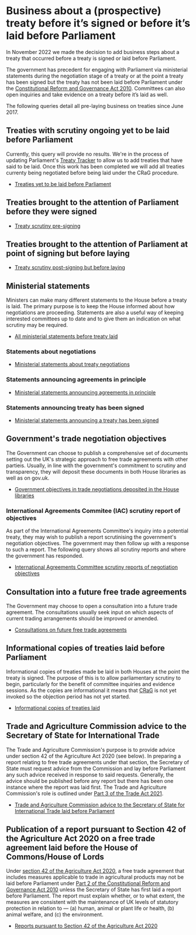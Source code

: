 # Business about a (prospective) treaty before it’s signed or before it’s laid before Parliament

In November 2022 we made the decision to add business steps about a treaty that occurred before a treaty is signed or laid before Parliament.

The government has precedent for engaging with Parliament via ministerial statements during the negotiation stage of a treaty or at the point a treaty has been signed but the treaty has not been laid before Parliament under the [Constitutional Reform and Governance Act 2010](https://www.legislation.gov.uk/ukpga/2010/25/part/2). Committees can also open inquiries and take evidence on a treaty before it’s laid as well.

The following queries detail all pre-laying business on treaties since June 2017.

## Treaties with scrutiny ongoing yet to be laid before Parliament

Currently, this query will provide no results. We're in the process of updating Parliament's [Treaty Tracker](https://treaties.parliament.uk/) to allow us to add treaties that have said to be laid. Once this work has been completed we will add all treaties currenty being negotiated before being laid under the CRaG procedure. 

* [Treaties yet to be laid before Parliament](https://api.parliament.uk/s/1d94b67b)

## Treaties brought to the attention of Parliament before they were signed

* [Treaty scrutiny pre-signing](https://api.parliament.uk/s/ede69724)

## Treaties brought to the attention of Parliament at point of signing but before laying

* [Treaty scrutiny post-signing but before laying](https://api.parliament.uk/s/f8508180)

## Ministerial statements

Ministers can make many different statements to the House before a treaty is laid. The primary purpose is to keep the House informed about how negotiations are proceeding. Statements are also a useful way of keeping interested committees up to date and to give them an indication on what scrutiny may be required.  

* [All ministerial statements before treaty laid](https://api.parliament.uk/s/00324b20)

### Statements about negotiations

* [Ministerial statements about treaty negotiations](https://api.parliament.uk/s/2eb7fd6c)

### Statements announcing agreements in principle

* [Ministerial statements announcing agreements in principle](https://api.parliament.uk/s/737a347f)

### Statements announcing treaty has been signed

* [Ministerial statements announcing a treaty has been signed](https://api.parliament.uk/s/2310e2c2)

## Government's trade negotiation objectives

The Government can choose to publish a comprehensive set of documents setting out the UK's strategic approach to free trade agreements with other partieis. Usually, in line with the government's commitment to scrutiny and transparency, they will deposit these documents in both House libraries as well as on gov.uk.

* [Government objectives in trade negotiations deposited in the House libraries](https://api.parliament.uk/s/59c7874e)


### International Agreements Commitee (IAC) scrutiny report of objectives

As part of the International Agreements Committee's inquiry into a potential treaty, they may wish to publish a report scrutinising the government's negotiation objectives. The government may then follow up with a response to such a report. The following query shows all scrutiny reports and where the government has responded. 

* [International Agreements Committee scrutiny reports of negotiation objectives](https://api.parliament.uk/s/1db3d17c)

## Consultation into a future free trade agreements

The Government may choose to open a consultation into a future trade agreement. The consultations usually seek input on which aspects of current trading arrangements should be improved or amended. 

* [Consultations on future free trade agreements](https://api.parliament.uk/s/b50dd870)

## Informational copies of treaties laid before Parliament

Informational copies of treaties made be laid in both Houses at the point the treaty is signed. The purpose of this is to allow parliamentary scrutiny to begin, particularly for the benefit of committee inquiries and evidence sessions. As the copies are informational it means that [CRaG](https://www.legislation.gov.uk/ukpga/2010/25/part/2) is not yet invoked so the objection period has not yet started. 

* [Informational copies of treaties laid](https://api.parliament.uk/s/0d66c8ba)

## Trade and Agriculture Commission advice to the Secretary of State for International Trade

The Trade and Agriculture Commission's purpose is to provide advice under section 42 of the Agriculture Act 2020 (see below). In preparing a report relating to free trade agreements under that section, the Secretary of State must request advice from the Commission and lay before Parliament any such advice received in response to said requests. Generally, the advice should be published before any report but there has been one instance where the report was laid first. The Trade and Agriculture Commission's role is outlined under [Part 3 of the Trade Act 2021](https://www.legislation.gov.uk/ukpga/2021/10/part/3/enacted). 

* [Trade and Agriculture Commission advice to the Secretary of State for International Trade laid before Parliament](https://api.parliament.uk/s/f93cd44c)


## Publication of a report pursuant to Section 42 of the Agriculture Act 2020 on a free trade agreement laid before the House of Commons/House of Lords

Under [section 42 of the Agriculture Act 2020](https://www.legislation.gov.uk/ukpga/2020/21/section/42), a free trade agreement that includes measures applicable to trade in agricultural products may not be laid before Parliament under [Part 2 of the Constitutional Reform and Governance Act 2010](https://www.legislation.gov.uk/ukpga/2010/25/part/2) unless the Secretary of State has first laid a report  before Parliament. The report must explain whether, or to what extent, the measures are consistent with the maintenance of UK levels of statutory protection in relation to — (a) human, animal or plant life or health, (b) animal welfare, and (c) the environment.

* [Reports pursuant to Section 42 of the Agriculture Act 2020](https://api.parliament.uk/s/807624cf)











